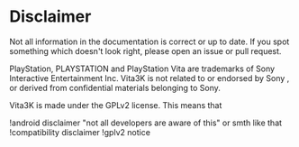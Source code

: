 # Disclaimer

Not all information in the documentation is correct or up to date. If you spot something which doesn't look right, please open an issue or pull request.

PlayStation, PLAYSTATION and PlayStation Vita are trademarks of Sony Interactive Entertainment Inc. Vita3K is not related to or endorsed by Sony , or derived from confidential materials belonging to Sony.

Vita3K is made under the GPLv2 license. This means that 

!android disclaimer "not all developers are aware of this" or smth like that
!compatibility disclaimer
!gplv2 notice
